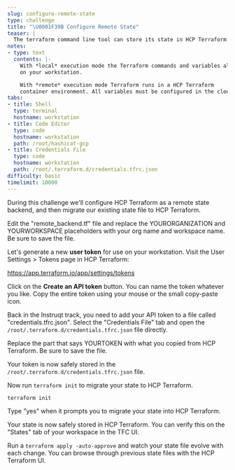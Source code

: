 ```yaml
---
slug: configure-remote-state
type: challenge
title: "\U0001F39B️ Configure Remote State"
teaser: |
  The terraform command line tool can store its state in HCP Terraform. All that is required is a user token.
notes:
- type: text
  contents: |-
    With *local* execution mode the Terraform commands and variables all remain
    on your workstation.

    With *remote* execution mode Terraform runs in a HCP Terraform
    container environment. All variables must be configured in the cloud environment with this method.
tabs:
- title: Shell
  type: terminal
  hostname: workstation
- title: Code Editor
  type: code
  hostname: workstation
  path: /root/hashicat-gcp
- title: Credentials File
  type: code
  hostname: workstation
  path: /root/.terraform.d/credentials.tfrc.json
difficulty: basic
timelimit: 10000
---
```

During this challenge we'll configure HCP Terraform as a remote state backend, and then migrate our existing state file to HCP Terraform.

Edit the "remote_backend.tf" file and replace the YOURORGANIZATION and YOURWORKSPACE placeholders with your org name and workspace name. Be sure to save the file.

Let's generate a new **user token** for use on your workstation. Visit the User Settings > Tokens page in HCP Terraform:

https://app.terraform.io/app/settings/tokens

Click on the **Create an API token** button. You can name the token whatever you like. Copy the entire token using your mouse or the small copy-paste icon.

Back in the Instruqt track, you need to add your API token to a file called "credentials.tfrc.json". Select the "Credentials File" tab and open the `/root/.terraform.d/credentials.tfrc.json` file directly.

Replace the part that says YOURTOKEN with what you copied from HCP Terraform. Be sure to save the file.

Your token is now safely stored in the `/root/.terraform.d/credentials.tfrc.json` file.

Now run `terraform init` to migrate your state to HCP Terraform.

```
terraform init
```

Type "yes" when it prompts you to migrate your state into HCP Terraform.

Your state is now safely stored in HCP Terraform. You can verify this on the "States" tab of your workspace in the TFC UI.

Run a `terraform apply -auto-approve` and watch your state file evolve with each change. You can browse through previous state files with the HCP Terraform UI.
